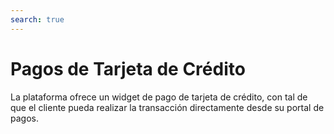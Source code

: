 ```yaml
---
search: true
---
```


# Pagos de Tarjeta de Crédito

La plataforma ofrece un widget de pago de tarjeta de crédito, con tal de que el cliente pueda realizar la transacción directamente desde su portal de pagos.

<iframe id="widgetFrame" src="https://widgets-es.modyo.com/personas/retail-credit-card-payment" width="100%"  frameBorder="0"  style="visibility:hidden;overflow:auto;margin-top:20px;"/>

### Propiedades

Para realizar la transacción, el cliente verá predeterminadamente:

| Funcionalidad                          | Descripción                                                                                                              |
|:---------------------------------------|:-------------------------------------------------------------------------------------------------------------------------|
| Tarjeta de crédito a pagar             | Presenta la tarjeta de crédito en la cual se realizará la transacción                                                    |
| Deuda de pago nacional                 | Presenta el monto total que se ha utilizado en el cupo nacional de la tarjeta, incluyendo lo que no está facturado.      |
| Deuda de pago internacional            | Presenta el monto total que se ha utilizado en el cupo internacional de la tarjeta, incluyendo lo que no está facturado. |
| Selección de cuenta de origen del pago | El cliente puede seleccionar la cuenta de la cual se extraerá el monto de pago.                                          |
| Monto mínimo a pagar                   | Muestra el monto mínimo a pagar de la deuda, para que esta no quede morosa.                                              |
| Monto total a pagar                    | Muestra el monto total facturado de la deuda a pagar.                                                                    |
| Monto personalizado a pagar            | Permite al cliente seleccionar un monto personalizado para pagar de la deuda.                                            |


<script>

  export default {
    mounted() {

      function setIframeHeightCO(id, ht) {
          var ifrm = document.getElementById(id);
          if(ifrm) {
            ifrm.style.visibility = 'hidden';
            // some IE versions need a bit added or scrollbar appears
            ifrm.style.height = ht + 4 + "px";
            ifrm.style.visibility = 'visible';
          }
      }


      // iframed document sends its height using postMessage
      function handleDocHeightMsg(e) {
          // check origin
          if ( e.origin === 'https://widgets-es.modyo.com' ) {
              // parse data
              var data = JSON.parse( e.data );

              console.log('data:', data)
              // check data object
              if ( data['docHeight'] ) {
                  setIframeHeightCO( 'widgetFrame', data['docHeight'] );
              } else {
                  setIframeHeightCO( 'widgetFrame', 700 );
              }
          }
      }

      // assign message handler
      if ( window.addEventListener ) {
          window.addEventListener('message', handleDocHeightMsg, false);
      }
    }
  }

</script>
